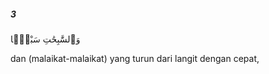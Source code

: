 ##### 3

<span class="ayah">وَٱلسَّٰبِحَٰتِ سَبْحًۭا</span>

<span class="ayah_translation">dan (malaikat-malaikat) yang turun dari langit dengan cepat,</span>
